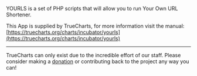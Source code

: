 YOURLS is a set of PHP scripts that will allow you to run Your Own URL Shortener.

This App is supplied by TrueCharts, for more information visit the manual: [https://truecharts.org/charts/incubator/yourls](https://truecharts.org/charts/incubator/yourls)

---

TrueCharts can only exist due to the incredible effort of our staff.
Please consider making a [donation](https://truecharts.org/about/sponsor) or contributing back to the project any way you can!
